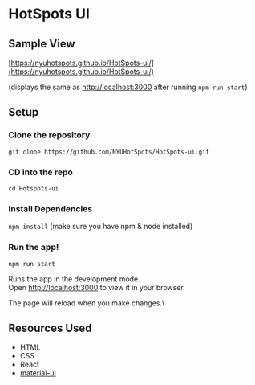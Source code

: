 # HotSpots UI

## Sample View
[https://nyuhotspots.github.io/HotSpots-ui/](https://nyuhotspots.github.io/HotSpots-ui/)

(displays the same as [http://localhost:3000](http://localhost:3000) after running `npm run start`)

## Setup
### Clone the repository
`git clone https://github.com/NYUHotSpots/HotSpots-ui.git`

### CD into the repo
`cd Hotspots-ui`

### Install Dependencies
`npm install` (make sure you have npm & node installed)

### Run the app!
`npm run start`

Runs the app in the development mode.\
Open [http://localhost:3000](http://localhost:3000) to view it in your browser.

The page will reload when you make changes.\

## Resources Used
- HTML
- CSS
- React
- [material-ui](https://mui.com/getting-started/installation/)